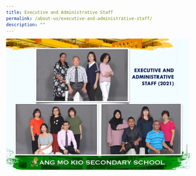 ```yaml
---
title: Executive and Administrative Staff
permalink: /about-us/executive-and-administrative-staff/
description: ""
---
```

![Executive and Administrative Staff](/images/executive%20and%20administrative%20staff%20f.jpg)